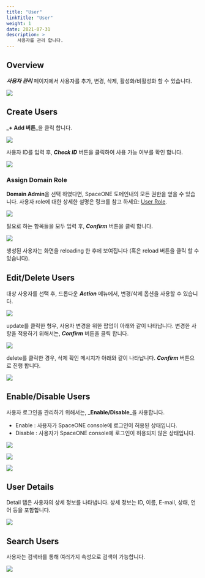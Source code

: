 ```yaml
---
title: "User"
linkTitle: "User"
weight: 1
date: 2021-07-31
description: >
    사용자를 관리 합니다.
---
```


## Overview

_**사용자 관리**_ 페이지에서 사용자를 추가, 변경, 삭제, 활성화/비활성화 할 수 있습니다.  

![](/docs/guides/admin_guide/identity/user_img/user_img_01.png)

 

## Create Users

_**+ Add 버튼**_을 클릭 합니다.

![](/docs/guides/admin_guide/identity/user_img/user_img_02.png)

사용자 ID를 입력 후, _**Check ID**_ 버튼을 클릭하여 사용 가능 여부를 확인 합니다. 

![](/docs/guides/admin_guide/identity/user_img/user_img_03.png)


### Assign Domain Role

**Domain Admin**을 선택 하였다면, SpaceONE 도메인내의 모든 권한을 얻을 수 있습니다. 
사용자 role에 대한 상세한 설명은 링크를 참고 하세요: [User Role](/docs/guides/advanced_topics/user-role).

![](/docs/guides/admin_guide/identity/user_img/user_img_04.png)


필요로 하는 항목들을 모두 입력 후, _**Confirm**_ 버튼을 클릭 합니다.

![](/docs/guides/admin_guide/identity/user_img/user_img_05.png)

생성된 사용자는 화면을 reloading 한 후에 보여집니다 \(혹은 reload 버튼을 클릭 할 수 있습니다\).

## Edit/Delete Users

대상 사용자를 선택 후, 드롭다운 _**Action**_ 메뉴에서, 변경/삭제 옵션을 사용할 수 있습니다. 

![](/docs/guides/admin_guide/identity/user_img/user_img_06.png)

update를 클릭한 형우, 사용자 변경을 위한 팝업이 아래와 같이 나타납니다. 변경한 사항을 적용하기 위해서는, _**Confirm**_ 버튼을 클릭 합니다. 

![](/docs/guides/admin_guide/identity/user_img/user_img_07.png)

delete를 클릭한 경우, 삭제 확인 메시지가 아래와 같이 나타납니다. _**Confirm**_ 버튼으로 진행 합니다.  

![](/docs/guides/admin_guide/identity/user_img/user_img_08.png)

## Enable/Disable Users

사용자 로그인을 관리하기 위해서는, _**Enable/Disable**_을 사용합니다.

* Enable : 사용자가 SpaceONE console에 로그인이 허용된 상태입니다.
* Disable : 사용자가 SpaceONE console에 로그인이 허용되지 않은 상태입니다.

![](/docs/guides/admin_guide/identity/user_img/user_img_09.png)

![](/docs/guides/admin_guide/identity/user_img/user_img_10.png)

![](/docs/guides/admin_guide/identity/user_img/user_img_11.png)

## User Details

Detail 탭은 사용자의 상세 정보를 나타냅니다. 상세 정보는 ID, 이름, E-mail, 상태, 언어 등을 포함합니다.

![](/docs/guides/admin_guide/identity/user_img/user_img_12.png)

## Search Users

사용자는 검색바를 통해 여러가지 속성으로 검색이 가능합니다.

![](/docs/guides/admin_guide/identity/user_img/user_img_13.png)



